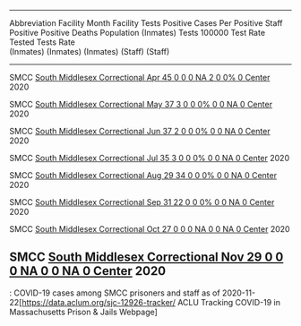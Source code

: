   --------------------------------------------------------------------------------------------------------------------------------------------------------------------------------------------------------
  Abbreviation   Facility                                                                     Month       Facility       Tests    Positive   Cases Per Positive       Staff   Positive Positive     Deaths
                                                                                                        Population   (Inmates)       Tests      100000 Test Rate     Tested      Tests Rate       
                                                                                                                                 (Inmates)   (Inmates) (Inmates)               (Staff) (Staff)    
  -------------- ---------------------------------------------------------------------------- ------- ------------ ----------- ----------- ----------- ----------- -------- ---------- ---------- --------
  SMCC           [South Middlesex Correctional                                                Apr               45           0           0           0 NA                 2          0 0%                0
                 Center](https://en.wikipedia.org/wiki/South_Middlesex_Correctional_Center)   2020                                                                                                

  SMCC           [South Middlesex Correctional                                                May               37           3           0           0 0%                 0          0 NA                0
                 Center](https://en.wikipedia.org/wiki/South_Middlesex_Correctional_Center)   2020                                                                                                

  SMCC           [South Middlesex Correctional                                                Jun               37           2           0           0 0%                 0          0 NA                0
                 Center](https://en.wikipedia.org/wiki/South_Middlesex_Correctional_Center)   2020                                                                                                

  SMCC           [South Middlesex Correctional                                                Jul               35           3           0           0 0%                 0          0 NA                0
                 Center](https://en.wikipedia.org/wiki/South_Middlesex_Correctional_Center)   2020                                                                                                

  SMCC           [South Middlesex Correctional                                                Aug               29          34           0           0 0%                 0          0 NA                0
                 Center](https://en.wikipedia.org/wiki/South_Middlesex_Correctional_Center)   2020                                                                                                

  SMCC           [South Middlesex Correctional                                                Sep               31          22           0           0 0%                 0          0 NA                0
                 Center](https://en.wikipedia.org/wiki/South_Middlesex_Correctional_Center)   2020                                                                                                

  SMCC           [South Middlesex Correctional                                                Oct               27           0           0           0 NA                 0          0 NA                0
                 Center](https://en.wikipedia.org/wiki/South_Middlesex_Correctional_Center)   2020                                                                                                

  SMCC           [South Middlesex Correctional                                                Nov               29           0           0           0 NA                 0          0 NA                0
                 Center](https://en.wikipedia.org/wiki/South_Middlesex_Correctional_Center)   2020                                                                                                
  --------------------------------------------------------------------------------------------------------------------------------------------------------------------------------------------------------

  : COVID-19 cases among SMCC prisoners and staff as of
  2020-11-22<ref>\[<https://data.aclum.org/sjc-12926-tracker/> ACLU
  Tracking COVID-19 in Massachusetts Prison & Jails Webpage\]</ref>
